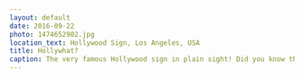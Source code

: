 ```yaml
---
layout: default
date: 2016-09-22
photo: 1474652902.jpg
location_text: Hollywood Sign, Los Angeles, USA
title: Hollywhat?
caption: The very famous Hollywood sign in plain sight! Did you know that it used to be Hollywoodland written there?
---
```

